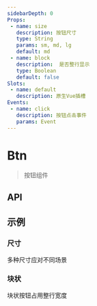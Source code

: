 ```yaml
---
sidebarDepth: 0
Props:
 - name: size
   description: 按钮尺寸
   type: String
   params: sm, md, lg
   default: md
 - name: block
   description:  是否整行显示
   type: Boolean
   default: false
Slots:
 - name: default
   description: 原生Vue插槽
Events:
 - name: click
   description: 按钮点击事件
   params: Event
---
```


# Btn
> 按钮组件

## API
<api />

## 示例

### 尺寸
多种尺寸应对不同场景

<demo link="/demos/Btn/size">
  <btn-size></btn-size>
  <template slot="code">

<<< @/docs/demos/Btn/size.vue

  </template>
</demo>

### 块状
块状按钮占用整行宽度

<demo link="/demos/Btn/block">
  <btn-block></btn-block>
  <template slot="code">

<<< @/docs/demos/Btn/block.vue

  </template>
</demo>
